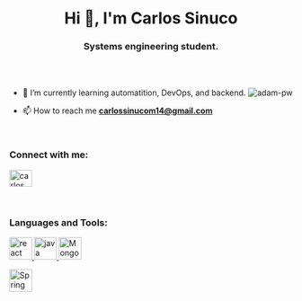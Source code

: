 <h1 align="center">Hi 👋, I'm Carlos Sinuco</h1>
<h3 align="center">Systems engineering student.</h3>
<br>
<br>

<p><img align="right" src="https://github.com/Adam-pw/Adam-pw/blob/main/animation_500_kxa883sd.gif" alt="adam-pw" /></p>


- 🌱 I’m currently learning automatition, DevOps, and backend.

- 📫 How to reach me **carlossinucom14@gmail.com**



<br>

<h3 align="left">Connect with me:</h3>
<p align="left">
  <a href="https://www.linkedin.com/in/carlos-sinuco-a1551725b/" target="blank"><img align="center"
      src="https://raw.githubusercontent.com/rahuldkjain/github-profile-readme-generator/master/src/images/icons/Social/linked-in-alt.svg"
      alt="carlos linkedin" height="30" width="40" /></a>

</p>

<br>

<h3 align="left">Languages and Tools:</h3>
<div>
 <a href="https://react.dev/" target="_blank" rel="noreferrer"> <img
      src="https://upload.wikimedia.org/wikipedia/commons/a/a7/React-icon.svg"
      alt="react" width="40" height="40" /> </a> <a href="https://getbootstrap.com" target="_blank" rel="noreferrer">
      <a href="https://www.java.com/es/" target="_blank" rel="noreferrer"> <img
      src="https://ictea.com/cs/assets/img/knowledbase/common/java_logo.png"
      alt="java" width="40" height="40" /> </a> <a href="https://getbootstrap.com" target="_blank" rel="noreferrer">
   <a href="https://www.mongodb.com/es" target="_blank" rel="noreferrer"> <img
      src="https://upload.wikimedia.org/wikipedia/en/5/5a/MongoDB_Fores-Green.svg"
      alt="Mongo" width="40" height="40" /> </a> <a href="https://getbootstrap.com" target="_blank" rel="noreferrer">
          <p align="left"> <a href="https://spring.io/" target="_blank" rel="noreferrer"> <img
      src="https://pbs.twimg.com/profile_images/1235870003292856320/iRG4_ojf_400x400.png"
      alt="Spring" width="40" height="40" /> </a> <a href="https://getbootstrap.com" target="_blank" rel="noreferrer">
</div>
